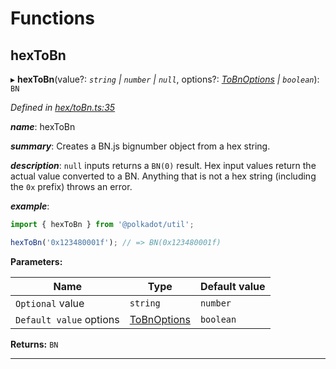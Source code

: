 

# Functions

<a id="hextobn"></a>

##  hexToBn

▸ **hexToBn**(value?: *`string` | `number` | `null`*, options?: *[ToBnOptions](../interfaces/_types_.tobnoptions.md) | `boolean`*): `BN`

*Defined in [hex/toBn.ts:35](https://github.com/polkadot-js/common/blob/9f9ceff/packages/util/src/hex/toBn.ts#L35)*

*__name__*: hexToBn

*__summary__*: Creates a BN.js bignumber object from a hex string.

*__description__*: `null` inputs returns a `BN(0)` result. Hex input values return the actual value converted to a BN. Anything that is not a hex string (including the `0x` prefix) throws an error.

*__example__*:   

```javascript
import { hexToBn } from '@polkadot/util';

hexToBn('0x123480001f'); // => BN(0x123480001f)
```

**Parameters:**

| Name | Type | Default value |
| ------ | ------ | ------ |
| `Optional` value | `string` | `number` | `null` | - |
| `Default value` options | [ToBnOptions](../interfaces/_types_.tobnoptions.md) | `boolean` |  { isLe: false, isNegative: false } |

**Returns:** `BN`

___

